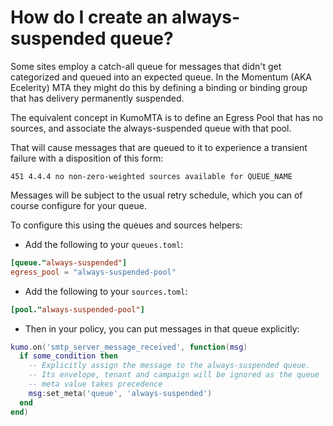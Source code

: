 # How do I create an always-suspended queue?

Some sites employ a catch-all queue for messages that didn't get categorized
and queued into an expected queue. In the Momentum (AKA Ecelerity) MTA they might
do this by defining a binding or binding group that has delivery permanently
suspended.

The equivalent concept in KumoMTA is to define an Egress Pool that has no
sources, and associate the always-suspended queue with that pool.

That will cause messages that are queued to it to experience a transient failure
with a disposition of this form:

```
451 4.4.4 no non-zero-weighted sources available for QUEUE_NAME
```

Messages will be subject to the usual retry schedule, which you can of course
configure for your queue.

To configure this using the queues and sources helpers:

* Add the following to your `queues.toml`:

```toml
[queue."always-suspended"]
egress_pool = "always-suspended-pool"
```

* Add the following to your `sources.toml`:

```toml
[pool."always-suspended-pool"]
```

* Then in your policy, you can put messages in that queue explicitly:

```lua
kumo.on('smtp_server_message_received', function(msg)
  if some_condition then
    -- Explicitly assign the message to the always-suspended queue.
    -- Its envelope, tenant and campaign will be ignored as the queue
    -- meta value takes precedence
    msg:set_meta('queue', 'always-suspended')
  end
end)
```
